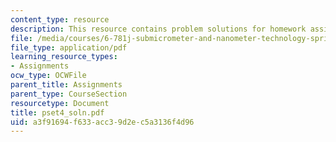 ```yaml
---
content_type: resource
description: This resource contains problem solutions for homework assignment 4.
file: /media/courses/6-781j-submicrometer-and-nanometer-technology-spring-2006/a3f91694f633acc39d2ec5a3136f4d96_pset4_soln.pdf
file_type: application/pdf
learning_resource_types:
- Assignments
ocw_type: OCWFile
parent_title: Assignments
parent_type: CourseSection
resourcetype: Document
title: pset4_soln.pdf
uid: a3f91694-f633-acc3-9d2e-c5a3136f4d96
---
```

